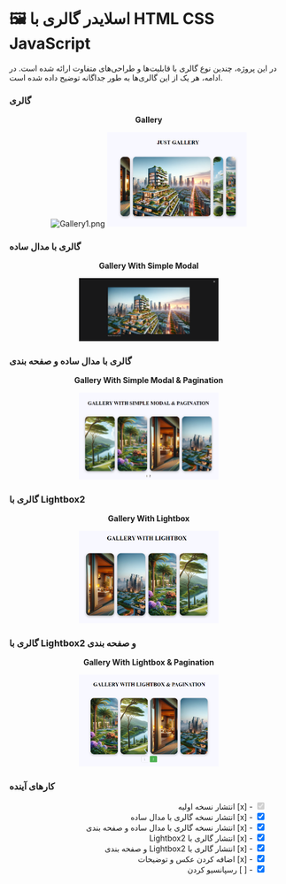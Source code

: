 # 🖼️ اسلایدر گالری‌ با HTML CSS JavaScript

در این پروژه، چندین نوع گالری با قابلیت‌ها و طراحی‌های متفاوت ارائه شده است. در ادامه، هر یک از این گالری‌ها به طور جداگانه توضیح داده شده است.

### گالری 

<p align="center">
  <strong> Gallery </strong>
</p>
<p align="center">
  <img src="Screenshots/Profile1.png" width="50%" alt="Gallery1.png">
  <img src="Screenshots/Gallery2.png" width="50%" alt="Gallery2.png">
</p>


### گالری با مدال ساده
<p align="center">
  <strong>Gallery With Simple Modal</strong>
</p>
<p align="center">
  <img src="Screenshots/Gallery3.png" width="50%" alt="Gallery3">
</p>


### گالری با مدال ساده و صفحه بندی
<p align="center">
  <strong>Gallery With Simple Modal & Pagination</strong>
</p>
<p align="center">
  <img src="Screenshots/Gallery4.png" width="50%" alt="Gallery4">
</p>


### گالری با Lightbox2
<p align="center">
  <strong>Gallery With Lightbox</strong>
</p>
<p align="center">
  <img src="Screenshots/Gallery5.png" width="50%" alt="Gallery5">
</p>


### گالری با Lightbox2 و صفحه بندی

<p align="center">
  <strong>Gallery With Lightbox & Pagination</strong>
</p>
<p align="center">
  <img src="Screenshots/Gallery6.png" width="50%" alt="Gallery6">
</p>

### کارهای آینده
<ul style="list-style-type: none;" dir="rtl">
    <li><input type="checkbox" checked disabled> - [x] انتشار نسخه اولیه </li>
    <li><input type="checkbox" checked> - [x] انتشار نسخه گالری با مدال ساده </li>
    <li><input type="checkbox" checked> - [x] انتشار نسخه گالری با مدال ساده و صفحه بندی </li>
    <li><input type="checkbox" checked> - [x] انتشار گالری با Lightbox2 </li>
    <li><input type="checkbox" checked> - [x] انتشار گالری با Lightbox2 و صفحه بندی </li>
    <li><input type="checkbox" checked> - [x] اضافه کردن عکس و توضیحات </li>
    <li><input type="checkbox" checked> - [ ] رسپانسیو کردن </li>
</ul>


